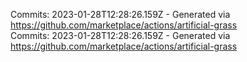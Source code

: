 Commits: 2023-01-28T12:28:26.159Z - Generated via https://github.com/marketplace/actions/artificial-grass
<br>
Commits: 2023-01-28T12:28:26.159Z - Generated via https://github.com/marketplace/actions/artificial-grass
<br>
